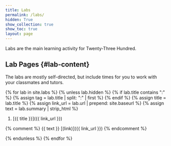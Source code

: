```yaml
---
title: Labs
permalink: /labs/
hidden: True
show_collection: true
show_toc: true
layout: page
---
```


Labs are the main learning activity for Twenty-Three Hundred.

## Lab Pages {#lab-content}

The labs are mostly self-directed, but include times for you to work with your classmates and tutors.

{% for lab in site.labs %}
{% unless lab.hidden %}
{% if lab.title contains ":" %}
  {% assign tag = lab.title | split: ":" | first %}
{% endif %}
{% assign title = lab.title %}
{% assign link_url = lab.url | prepend: site.baseurl %}
{% assign text = lab.summary | strip_html %}

1. [{{ title }}]({{ link_url }})

{% comment %}
{{ text }} [(link)]({{ link_url }})
{% endcomment %}

{% endunless %}
{% endfor %}
